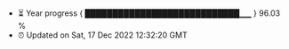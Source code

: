 - ⏳ Year progress { ████████████████████████████▁▁ } 96.03 %
- ⏰ Updated on Sat, 17 Dec 2022 12:32:20 GMT

